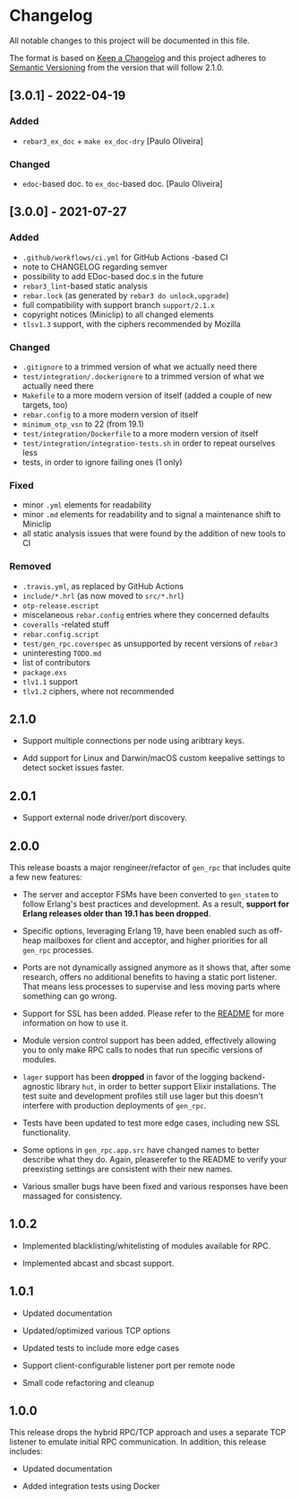 # Changelog

All notable changes to this project will be documented in this file.

The format is based on [Keep a Changelog](https://keepachangelog.com/en/1.0.0/)
and this project adheres to [Semantic Versioning](https://semver.org/spec/v2.0.0.html) from
the version that will follow 2.1.0.

## [3.0.1] - 2022-04-19

### Added

- `rebar3_ex_doc` + `make ex_doc-dry` [Paulo Oliveira]

### Changed

- `edoc`-based doc. to `ex_doc`-based doc. [Paulo Oliveira]

## [3.0.0] - 2021-07-27

### Added

- `.github/workflows/ci.yml` for GitHub Actions -based CI
- note to CHANGELOG regarding semver
- possibility to add EDoc-based doc.s in the future
- `rebar3_lint`-based static analysis
- `rebar.lock` (as generated by `rebar3 do unlock,upgrade`)
- full compatibility with support branch `support/2.1.x`
- copyright notices (Miniclip) to all changed elements
- `tlsv1.3` support, with the ciphers recommended by Mozilla

### Changed

- `.gitignore` to a trimmed version of what we actually need there
- `test/integration/.dockerignore` to a trimmed version of what we actually need there
- `Makefile` to a more modern version of itself (added a couple of new targets, too)
- `rebar.config` to a more modern version of itself
- `minimum_otp_vsn` to 22 (from 19.1)
- `test/integration/Dockerfile` to a more modern version of itself
- `test/integration/integration-tests.sh` in order to repeat ourselves less
- tests, in order to ignore failing ones (1 only)

### Fixed

- minor `.yml` elements for readability
- minor `.md` elements for readability and to signal a maintenance shift to Miniclip
- all static analysis issues that were found by the addition of new tools to CI

### Removed

- `.travis.yml`, as replaced by GitHub Actions
- `include/*.hrl` (as now moved to `src/*.hrl`)
- `otp-release.escript`
- miscelaneous `rebar.config` entries where they concerned defaults
- `coveralls` -related stuff
- `rebar.config.script`
- `test/gen_rpc.coverspec` as unsupported by recent versions of `rebar3`
- uninteresting `TODO.md`
- list of contributors
- `package.exs`
- `tlv1.1` support
- `tlv1.2` ciphers, where not recommended

## 2.1.0

- Support multiple connections per node using aribtrary keys.

- Add support for Linux and Darwin/macOS custom keepalive settings to detect socket issues
  faster.

## 2.0.1

- Support external node driver/port discovery.

## 2.0.0

This release boasts a major rengineer/refactor of `gen_rpc` that includes quite a few new features:

- The server and acceptor FSMs have been converted to `gen_statem` to follow Erlang's best practices
  and development. As a result, **support for Erlang releases older than 19.1 has been dropped**.

- Specific options, leveraging Erlang 19, have been enabled such as off-heap mailboxes for client and acceptor,
  and higher priorities for all `gen_rpc` processes.

- Ports are not dynamically assigned anymore as it shows that, after some research, offers no additional benefits
  to having a static port listener. That means less processes to supervise and less moving parts where something can
  go wrong.

- Support for SSL has been added. Please refer to the [README](README.md#ssl-configuration) for more information on
  how to use it.

- Module version control support has been added, effectively allowing you to only make RPC calls to nodes that
  run specific versions of modules.

- `lager` support has been **dropped** in favor of the logging backend-agnostic library `hut`, in order to better support
  Elixir installations. The test suite and development profiles still use lager but this doesn't interfere with production
  deployments of `gen_rpc`.

- Tests have been updated to test more edge cases, including new SSL functionality.

- Some options in `gen_rpc.app.src` have changed names to better describe what they do. Again, pleaserefer to the README to
  verify your preexisting settings are consistent with their new names.

- Various smaller bugs have been fixed and various responses have been massaged for consistency.

## 1.0.2

- Implemented blacklisting/whitelisting of modules available for RPC.

- Implemented abcast and sbcast support.

## 1.0.1

- Updated documentation

- Updated/optimized various TCP options

- Updated tests to include more edge cases

- Support client-configurable listener port per remote node

- Small code refactoring and cleanup

## 1.0.0

This release drops the hybrid RPC/TCP approach and uses a separate TCP listener to emulate initial RPC communication.
In addition, this release includes:

- Updated documentation

- Added integration tests using Docker

